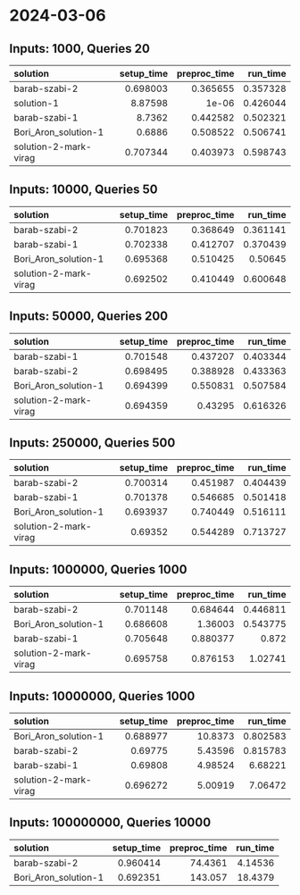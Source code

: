 # 2024-03-06

## Inputs: 1000, Queries 20

| solution              |   setup_time |   preproc_time |   run_time |
|:----------------------|-------------:|---------------:|-----------:|
| barab-szabi-2         |     0.698003 |       0.365655 |   0.357328 |
| solution-1            |     8.87598  |       1e-06    |   0.426044 |
| barab-szabi-1         |     8.7362   |       0.442582 |   0.502321 |
| Bori_Aron_solution-1  |     0.6886   |       0.508522 |   0.506741 |
| solution-2-mark-virag |     0.707344 |       0.403973 |   0.598743 |

## Inputs: 10000, Queries 50

| solution              |   setup_time |   preproc_time |   run_time |
|:----------------------|-------------:|---------------:|-----------:|
| barab-szabi-2         |     0.701823 |       0.368649 |   0.361141 |
| barab-szabi-1         |     0.702338 |       0.412707 |   0.370439 |
| Bori_Aron_solution-1  |     0.695368 |       0.510425 |   0.50645  |
| solution-2-mark-virag |     0.692502 |       0.410449 |   0.600648 |

## Inputs: 50000, Queries 200

| solution              |   setup_time |   preproc_time |   run_time |
|:----------------------|-------------:|---------------:|-----------:|
| barab-szabi-1         |     0.701548 |       0.437207 |   0.403344 |
| barab-szabi-2         |     0.698495 |       0.388928 |   0.433363 |
| Bori_Aron_solution-1  |     0.694399 |       0.550831 |   0.507584 |
| solution-2-mark-virag |     0.694359 |       0.43295  |   0.616326 |

## Inputs: 250000, Queries 500

| solution              |   setup_time |   preproc_time |   run_time |
|:----------------------|-------------:|---------------:|-----------:|
| barab-szabi-2         |     0.700314 |       0.451987 |   0.404439 |
| barab-szabi-1         |     0.701378 |       0.546685 |   0.501418 |
| Bori_Aron_solution-1  |     0.693937 |       0.740449 |   0.516111 |
| solution-2-mark-virag |     0.69352  |       0.544289 |   0.713727 |

## Inputs: 1000000, Queries 1000

| solution              |   setup_time |   preproc_time |   run_time |
|:----------------------|-------------:|---------------:|-----------:|
| barab-szabi-2         |     0.701148 |       0.684644 |   0.446811 |
| Bori_Aron_solution-1  |     0.686608 |       1.36003  |   0.543775 |
| barab-szabi-1         |     0.705648 |       0.880377 |   0.872    |
| solution-2-mark-virag |     0.695758 |       0.876153 |   1.02741  |

## Inputs: 10000000, Queries 1000

| solution              |   setup_time |   preproc_time |   run_time |
|:----------------------|-------------:|---------------:|-----------:|
| Bori_Aron_solution-1  |     0.688977 |       10.8373  |   0.802583 |
| barab-szabi-2         |     0.69775  |        5.43596 |   0.815783 |
| barab-szabi-1         |     0.69808  |        4.98524 |   6.68221  |
| solution-2-mark-virag |     0.696272 |        5.00919 |   7.06472  |

## Inputs: 100000000, Queries 10000

| solution             |   setup_time |   preproc_time |   run_time |
|:---------------------|-------------:|---------------:|-----------:|
| barab-szabi-2        |     0.960414 |        74.4361 |    4.14536 |
| Bori_Aron_solution-1 |     0.692351 |       143.057  |   18.4379  |